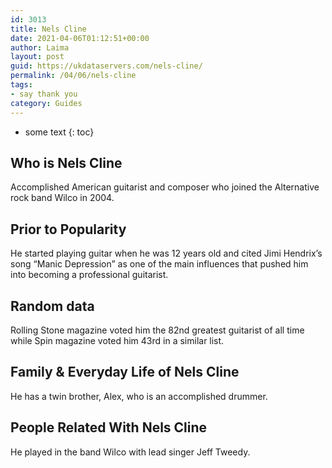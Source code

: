 ```yaml
---
id: 3013
title: Nels Cline
date: 2021-04-06T01:12:51+00:00
author: Laima
layout: post
guid: https://ukdataservers.com/nels-cline/
permalink: /04/06/nels-cline
tags:
- say thank you
category: Guides
---
```


* some text
{: toc}


## Who is Nels Cline
                  
                  
                  
Accomplished American guitarist and composer who joined the Alternative rock band Wilco in 2004.
                  
              
            
              
            
                
                
                
## Prior to Popularity
                  
                  
                  
He started playing guitar when he was 12 years old and cited Jimi Hendrix&#8217;s song &#8220;Manic Depression&#8221; as one of the main influences that pushed him into becoming a professional guitarist.
                  
              
            
              
            
                
                
                
## Random data
                  
                  
                  
Rolling Stone magazine voted him the 82nd greatest guitarist of all time while Spin magazine voted him 43rd in a similar list.
                  
              
            
              
            
                
                
                
## Family & Everyday Life of Nels Cline
                  
                  
                  
He has a twin brother, Alex, who is an accomplished drummer.
                  
              
            
              
            
                
                
                
## People Related With Nels Cline
                  
                  
                  
He played in the band Wilco with lead singer Jeff Tweedy.
                  
              
            
              
            
                
              
            
              
              
            
            
              
            
          
          
          